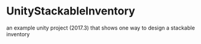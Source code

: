 # UnityStackableInventory
an example unity project (2017.3) that shows one way to design a stackable inventory
